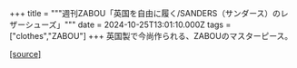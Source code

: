 +++
title = """週刊ZABOU「英国を自由に履く/SANDERS（サンダース）のレザーシューズ」"""
date = 2024-10-25T13:01:10.000Z
tags = ["clothes","ZABOU"]
+++
英国製で今尚作られる、ZABOUのマスターピース。

[[source]](https://zabou.org/2024/10/25/311020/)
